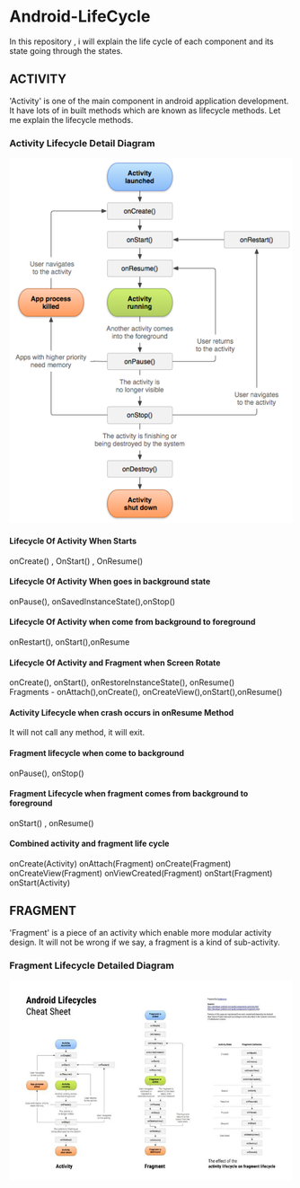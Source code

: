 # Android-LifeCycle
In this repository , i will explain the life cycle of each component and its state going through the states.


## ACTIVITY  
'Activity' is one of the main component in android application development. It have lots of in built methods which are known as lifecycle methods. Let me explain the lifecycle methods.  
 ### Activity Lifecycle Detail Diagram
 ![alt tag](https://github.com/spdobest/Android-LifeCycle/blob/master/app/images/activity_lifecycle.png)
   
 ####  Lifecycle Of Activity When Starts    
 onCreate() , OnStart() , OnResume()    
 ####  Lifecycle Of Activity When goes in background state      
 onPause(), onSavedInstanceState(),onStop()  
 ####  Lifecycle Of Activity when come from background to foreground      
 onRestart(), onStart(),onResume  
 ####  Lifecycle Of Activity and Fragment when Screen Rotate  
 onCreate(), onStart(), onRestoreInstanceState(), onResume()  
 Fragments - onAttach(),onCreate(), onCreateView(),onStart(),onResume()  
 #### Activity Lifecycle when crash occurs in onResume Method  
 It will not call any method, it will exit.  
 #### Fragment lifecycle when come to background  
 onPause(), onStop()
 #### Fragment Lifecycle when fragment comes from background to foreground
 onStart() , onResume()  
 #### Combined activity and fragment life cycle  
 onCreate(Activity) 
 onAttach(Fragment)
 onCreate(Fragment)
 onCreateView(Fragment)
 onViewCreated(Fragment)
 onStart(Fragment)
 onStart(Activity)
   
 ## FRAGMENT  
'Fragment' is a piece of an activity which enable more modular activity design. It will not be wrong if we say, a fragment is a kind of sub-activity.
 ###  Fragment Lifecycle Detailed Diagram
 ![alt tag](https://github.com/spdobest/Android-LifeCycle/blob/master/app/images/fragmentlifecycle_with_activity.jpg)  
 
